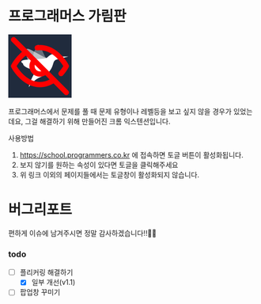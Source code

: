 # 프로그래머스 가림판

![아이콘](./images/icon.png)

프로그래머스에서 문제를 풀 때 문제 유형이나 레벨등을 보고 싶지 않을 경우가 있었는데요, 그걸 해결하기 위해 만들어진 크롬 익스텐션입니다.

사용방법

1. https://school.programmers.co.kr 에 접속하면 토글 버튼이 활성화됩니다.
2. 보지 않기를 원하는 속성이 있다면 토글을 클릭해주세요
3. 위 링크 이외의 페이지들에서는 토글창이 활성화되지 않습니다.

# 버그리포트

편하게 이슈에 남겨주시면 정말 감사하겠습니다!!🙇‍♂️

### todo

- [ ] 플리커링 해결하기
  - [x] 일부 개선(v1.1)
- [ ] 팝업창 꾸미기
